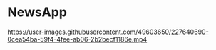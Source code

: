 # NewsApp

https://user-images.githubusercontent.com/49603650/227640690-0cea54ba-59f4-4fee-ab06-2b2becf1186e.mp4

